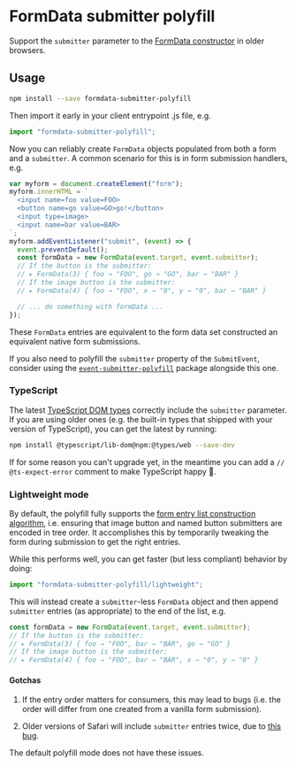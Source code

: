 # FormData submitter polyfill

Support the `submitter` parameter to the [FormData constructor](https://developer.mozilla.org/en-US/docs/Web/API/FormData/FormData) in older browsers.

## Usage

```bash
npm install --save formdata-submitter-polyfill
```

Then import it early in your client entrypoint .js file, e.g.

```javascript
import "formdata-submitter-polyfill";
```

Now you can reliably create `FormData` objects populated from both a form and a `submitter`. A common scenario for this is in form submission handlers, e.g.

```javascript
var myform = document.createElement("form");
myform.innerHTML = `
  <input name=foo value=FOO>
  <button name=go value=GO>go!</button>
  <input type=image>
  <input name=bar value=BAR>
`;
myform.addEventListener("submit", (event) => {
  event.preventDefault();
  const formData = new FormData(event.target, event.submitter);
  // If the button is the submitter:
  // ▸ FormData(3) { foo → "FOO", go → "GO", bar → "BAR" }
  // If the image button is the submitter:
  // ▸ FormData(4) { foo → "FOO", x → "0", y → "0", bar → "BAR" }

  // ... do something with formData ...
});
```

These `FormData` entries are equivalent to the form data set constructed an equivalent native form submissions.

If you also need to polyfill the `submitter` property of the `SubmitEvent`, consider using the [`event-submitter-polyfill`](https://www.npmjs.com/package/event-submitter-polyfill) package alongside this one.

### TypeScript

The latest [TypeScript DOM types](https://www.npmjs.com/package/@types/web) correctly include the `submitter` parameter. If you are using older ones (e.g. the built-in types that shipped with your version of TypeScript), you can get the latest by running:

```bash
npm install @typescript/lib-dom@npm:@types/web --save-dev
```

If for some reason you can't upgrade yet, in the meantime you can add a `// @ts-expect-error` comment to make TypeScript happy 🙈.

### Lightweight mode

By default, the polyfill fully supports the [form entry list construction algorithm](https://html.spec.whatwg.org/multipage/form-control-infrastructure.html#constructing-the-form-data-set), i.e. ensuring that image button and named button submitters are encoded in tree order. It accomplishes this by temporarily tweaking the form during submission to get the right entries.

While this performs well, you can get faster (but less compliant) behavior by doing:

```javascript
import "formdata-submitter-polyfill/lightweight";
```

This will instead create a `submitter`-less `FormData` object and then append `submitter` entries (as appropriate) to the end of the list, e.g.

```javascript
const formData = new FormData(event.target, event.submitter);
// If the button is the submitter:
// ▸ FormData(3) { foo → "FOO", bar → "BAR", go → "GO" }
// If the image button is the submitter:
// ▸ FormData(4) { foo → "FOO", bar → "BAR", x → "0", y → "0" }
```

#### Gotchas

1. If the entry order matters for consumers, this may lead to bugs (i.e. the order will differ from one created from a vanilla form submission).

2. Older versions of Safari will include `submitter` entries twice, due to [this bug](https://bugs.webkit.org/show_bug.cgi?id=239070).

The default polyfill mode does not have these issues.
